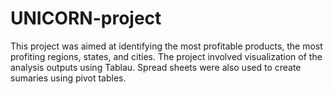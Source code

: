 # UNICORN-project
This project was aimed at identifying the most profitable products, the most profiting regions, states, and cities. The project involved visualization of the analysis outputs using Tablau. Spread sheets were also used to create sumaries using pivot tables.
